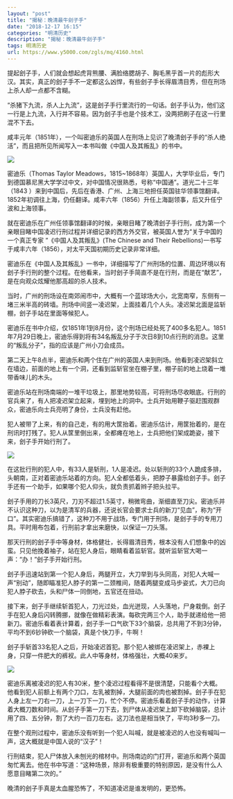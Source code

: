 ```yaml
---
layout: "post"
title: "揭秘：晚清最牛刽子手"
date: "2018-12-17 16:15"
categories: "明清历史"
description: "揭秘：晚清最牛刽子手"
tags: 明清历史
url: https://www.y5000.com/zgls/mq/4160.html
---
```






提起刽子手，人们就会想起虎背熊腰、满脸络腮胡子、胸毛黑乎首一片的彪形大汉。其实，真正的刽子手不一定都这么凶悍，有些刽子手长得眉清目秀，但在刑场上杀人却一点都不含糊。

“杀猪下九流，杀人上九流”，这是刽子手行里流行的一句话。刽子手认为，他们这一行是上九流，入行并不容易。因为刽子手也是个技术工，没两把刷子在这一行里混不下去。

咸丰元年（1851年），一个叫密迪乐的英国人在刑场上见识了晚清刽子手的“杀人绝活”，而且把所见所闻写入一本书叫做《中国人及其叛乱》的书中。

![](https://img.y5000.com/uploads/allimg/161031/14363C324-0.jpg)

密迪乐（Thomas Taylor
Meadows，1815~1868年）英国人，大学毕业后，专门到德国慕尼黑大学学过中文，对中国情况很熟悉，号称“中国通”。道光二十三年（1843
）来到中国后，先后在香港、广州、上海三地担任英国驻华领事馆翻译。1852年初调往上海，仍任翻译。咸丰六年（1856）升任上海副领事，后又升任宁波和上海领事。

就在密迪乐在广州任领事馆翻译的时候，亲眼目睹了晚清刽子手行刑，成为第一个亲眼目睹中国凌迟行刑过程并详细记录的西方外交官，被英国人誉为“关于中国的一个真正专家
”《中国人及其叛乱》(The Chinese and Their Rebellions)一书写于咸丰六年（1856），对太平天国初期历史记录非常详细。

密迪乐在《中国人及其叛乱》一书中，详细描写了广州刑场的位置、周边环境以有刽子手行刑的整个过程。在他看来，当时刽子手简直不是在行刑，而是在“献艺”，是在向观众炫耀他那高超的杀人技术。

当时，广州的刑场设在南郊闹市中，大概有一个蓝球场大小，北宽南窄，东侧有一堵三米半高的砖墙。刑场中间竖一凌迟架，上面挂着几个人头。凌迟架北面是监斩棚，刽子手站在里面等候犯人。

密迪乐在书中介绍，仅1851年1到8月份，这个刑场已经处死了400多名犯人。1851年7月29日晚上，密迪乐得到将有34名叛乱分子于次日8到10点行刑的消息。这里的“叛乱分子”，指的应该是广州小刀会成员。

第二天上午8点半，密迪乐和两个住在广州的英国人来到刑场。他看到凌迟架斜立在墙边，前面的地上有一个洞，还看到监斩官坐在棚子里，棚子前的地上烧着一堆带香味儿的木头。

密迪乐站在刑场南端的一堆干垃圾上，那里地势较高，可将刑场尽收眼底。行刑的官兵来了，有人把凌迟架立起来，埋到地上的洞中。士兵开始用鞭子驱赶围观群众，密迪乐向士兵亮明了身份，士兵没有赶他。

犯人被带了上来，有的自己走，有的用大筐抬着。密迪乐估计，用筐抬着的，是在刑讯时打残了。犯人从筐里倒出来，全都瘫在地上，士兵把他们架成跪姿，接下来，刽子手开始行刑了。

![](https://img.y5000.com/uploads/allimg/161031/1436361551-1.jpg)

在这批行刑的犯人中，有33人是斩刑，1人是凌迟。处以斩刑的33个人跪成多排，头朝南，正对着密迪乐站着的方向。犯人全都低着头，把脖子暴露给刽子手。刽子手还有一个助手，如果哪个犯人仰头，就负责抓着辫子把头拉平。

刽子手用的刀长3英尺，刀刃不超过1.5英寸，稍微弯曲，渐细直至刀尖。密迪乐并不认识这种刀，以为是清军的兵器，还说长官会要求士兵的新刀“见血”，称为“开口”。其实密迪乐搞错了，这种刀不用于战场，专门用于刑场，是刽子手的专用刀具。平时用布包着，行刑前才拿出来磨快，以保证一刀头落。

那天行刑的刽子手中等身材，体格健壮，长得眉清目秀，根本没有人们想象中的凶蛮。只见他挽着袖子，站在犯人身后，眼睛看着监斩官。就听监斩官大喝一声：“办！”刽子手开始行刑。

刽子手迅速站到第一个犯人身后，两腿开立，大刀举到与头同高，对犯人大喊一声“别动”，随即瞄准犯人脖子的第一二颈椎间，随着两腿变成马步姿式，大刀已向犯人脖子砍去，头和尸体一同倒地，五官还在扭动。

接下来，刽子手继续斩首犯人，刀光过处，血光迸现，人头落地，尸身栽倒。刽子手在犯人身后闪转腾挪，就像在做精彩表演。每砍完两三个人，助手就递给他一把新刀。密迪乐看着表计算着，刽子手一口气砍下33个脑袋，总共用了不到3分钟，平均不到6钞钟砍一个脑袋，真是个快刀手，牛啊！

刽子手斩首33名犯人之后，开始凌迟首犯。那个犯人被绑在凌迟架上，赤裸上身，只穿一件肥大的裤衩。此人中等身材，体格强壮，大概40来岁。

![](https://img.y5000.com/uploads/allimg/161031/1436362910-2.jpg)

密迪乐离被凌迟的犯人有30米，整个凌迟过程看得不是很清楚，只能看个大概。他看到犯人前额上有两个刀口，左乳被割掉，大腿前面的肉也被割掉。刽子手在犯人身上左一刀右一刀，上一刀下一刀，忙个不停。密迪乐看着刽子手的动作，计算着大概刀数和时间。从刽子手第一刀下去，到尸体从凌迟架上卸下砍掉脑袋，总计用了四、五分钟，割了大约一百刀左右。这刀法也是相当快了，平均3秒多一刀。

在整个观刑过程中，密迪乐没有听到一个犯人叫喊，就是被凌迟的人也没有喊叫一声，这大概就是中国人说的“汉子”！

行刑结束，犯人尸体放入未刨光的棺材中。刑场南边的门打开，密迪乐和两个英国匆忙离去。他在书中写道：“这种场景，除非有极重要的特别原因，是没有什么人愿意目睹第二次的。”

晚清的刽子手真是太血腥恐怖了，不知道凌迟是谁发明的，更恐怖。
